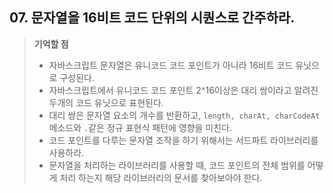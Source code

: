 ## 07. 문자열을 16비트 코드 단위의 시퀀스로 간주하라.
> __기억할 점__
> * 자바스크립트 문자열은 유니코드 코드 포인트가 아니라 16비트 코드 유닛으로 구성된다.
> * 자바스크립트에서 유니코드 코드 포인트 2^16이상은 대리 쌍이라고 알려진 두개의 코드 유닛으로 표현된다.
> * 대리 쌍은 문자열 요소의 개수를 반환하고, ```length, charAt, charCodeAt```메소드와 ```.```같은 정규 표현식 패턴에 영향을 미친다.
> * 코드 포인트를 다루는 문자열 조작을 하기 위해서는 서드파트 라이브러리를 사용하라.
> * 문자열을 처리하는 라이브러리를 사용할 때, 코드 포인트의 전체 범위를 어떻게 처리 하는지 해당 라이브러리의 문서를 찾아보아야 한다. 
